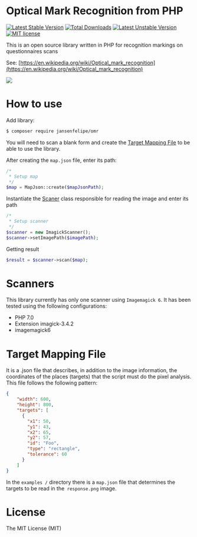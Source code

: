 # Optical Mark Recognition from PHP

[![Latest Stable Version](https://poser.pugx.org/jansenfelipe/omr/v/stable.svg)](https://packagist.org/packages/jansenfelipe/omr) 
[![Total Downloads](https://poser.pugx.org/jansenfelipe/omr/downloads.svg)](https://packagist.org/packages/jansenfelipe/omr) 
[![Latest Unstable Version](https://poser.pugx.org/jansenfelipe/omr/v/unstable.svg)](https://packagist.org/packages/jansenfelipe/omr)
[![MIT license](https://poser.pugx.org/jansenfelipe/omr/license.svg)](http://opensource.org/licenses/MIT)

This is an open source library written in PHP for recognition markings on questionnaires scans

See: [https://en.wikipedia.org/wiki/Optical_mark_recognition](https://en.wikipedia.org/wiki/Optical_mark_recognition)

<img src="https://github.com/jansenfelipe/omr/blob/develop/example/screenshots/exec_command.png?raw=true" />

# How to use

Add library:

```sh
$ composer require jansenfelipe/omr
```

You will need to scan a blank form and create the <a href="#target-mapping-file">Target Mapping File</a> to be able to use the library.

After creating the `map.json` file, enter its path:

```php
/*
 * Setup map
 */
$map = MapJson::create($mapJsonPath);
```

Instantiate the <a href="#scanners">Scaner</a> class responsible for reading the image and enter its path

```php
/*
 * Setup scanner
 */
$scanner = new ImagickScanner();
$scanner->setImagePath($imagePath);
```

Getting result

```php
$result = $scanner->scan($map);
```

# Scanners

This library currently has only one scanner using `Imagemagick 6`. It has been tested using the following configurations:

* PHP 7.0
* Extension imagick-3.4.2 
* imagemagick6

# Target Mapping File

It is a .json file that describes, in addition to the image information, the coordinates of the places (targets) that the script must do the pixel analysis. This file follows the following pattern:

```json
{
    "width": 600,
    "height": 800,
    "targets": [
      {
        "x1": 50,
        "y1": 43,
        "x2": 65,
        "y2": 57,
        "id": "Foo",
        "type": "rectangle",
        "tolerance": 60
      }
    ] 
}
```

In the `examples /` directory there is a `map.json` file that determines the targets to be read in the` response.png` image.

# License

The MIT License (MIT)
